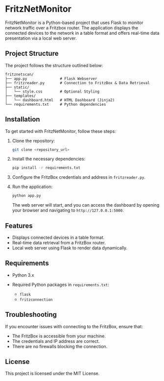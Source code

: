 
# FritzNetMonitor

FritzNetMonitor is a Python-based project that uses Flask to monitor network traffic over a Fritzbox router. The application displays the connected devices to the network in a table format and offers real-time data presentation via a local web server.

## Project Structure

The project follows the structure outlined below:

```
fritznetscan/
├── app.py               # Flask Webserver
├── fritzreader.py       # Connection to FritzBox & Data Retrieval
├── static/
│   └── style.css        # Optional Styling
├── templates/
│   └── dashboard.html   # HTML Dashboard (Jinja2)
└── requirements.txt     # Python dependencies
```

## Installation

To get started with FritzNetMonitor, follow these steps:

1. Clone the repository:

   ```bash
   git clone <repository_url>
   ```

2. Install the necessary dependencies:

   ```bash
   pip install -r requirements.txt
   ```

3. Configure the FritzBox credentials and address in `fritzreader.py`.

4. Run the application:

   ```bash
   python app.py
   ```

   The web server will start, and you can access the dashboard by opening your browser and navigating to `http://127.0.0.1:5000`.

## Features

- Displays connected devices in a table format.
- Real-time data retrieval from a FritzBox router.
- Local web server using Flask to render data dynamically.

## Requirements

- Python 3.x
- Required Python packages in `requirements.txt`:

   - `flask`
   - `fritzconnection`

## Troubleshooting

If you encounter issues with connecting to the FritzBox, ensure that:
- The FritzBox is accessible from your machine.
- The credentials and IP address are correct.
- There are no firewalls blocking the connection.

## License

This project is licensed under the MIT License.

